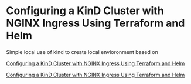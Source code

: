 # Configuring a KinD Cluster with NGINX Ingress Using Terraform and Helm

Simple local use of kind to create local envioronment based on 

[Configuring a KinD Cluster with NGINX Ingress Using Terraform and Helm][def]

[Configuring a KinD Cluster with NGINX Ingress Using Terraform and Helm][def2]


[def]: https://nickjanetakis.com/blog/configuring-a-kind-cluster-with-nginx-ingress-using-terraform-and-helm
[def2]: https://www.youtube.com/watch?v=Nm2c9xvGMpU